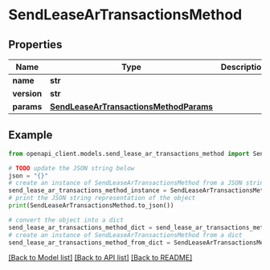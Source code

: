 # SendLeaseArTransactionsMethod


## Properties

Name | Type | Description | Notes
------------ | ------------- | ------------- | -------------
**name** | **str** |  | 
**version** | **str** |  | [optional] 
**params** | [**SendLeaseArTransactionsMethodParams**](SendLeaseArTransactionsMethodParams.md) |  | [optional] 

## Example

```python
from openapi_client.models.send_lease_ar_transactions_method import SendLeaseArTransactionsMethod

# TODO update the JSON string below
json = "{}"
# create an instance of SendLeaseArTransactionsMethod from a JSON string
send_lease_ar_transactions_method_instance = SendLeaseArTransactionsMethod.from_json(json)
# print the JSON string representation of the object
print(SendLeaseArTransactionsMethod.to_json())

# convert the object into a dict
send_lease_ar_transactions_method_dict = send_lease_ar_transactions_method_instance.to_dict()
# create an instance of SendLeaseArTransactionsMethod from a dict
send_lease_ar_transactions_method_from_dict = SendLeaseArTransactionsMethod.from_dict(send_lease_ar_transactions_method_dict)
```
[[Back to Model list]](../README.md#documentation-for-models) [[Back to API list]](../README.md#documentation-for-api-endpoints) [[Back to README]](../README.md)


